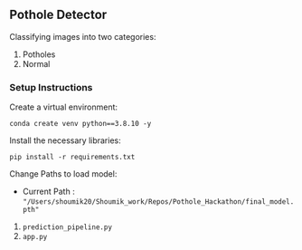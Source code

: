 ## Pothole Detector

Classifying images into two categories:
1. Potholes
2. Normal

### Setup Instructions

Create a virtual environment:

`conda create venv python==3.8.10 -y`

Install the necessary libraries:

`pip install -r requirements.txt`

Change Paths to load model:
* Current Path : `"/Users/shoumik20/Shoumik_work/Repos/Pothole_Hackathon/final_model.pth"`
1. `prediction_pipeline.py` 
2. `app.py` 
